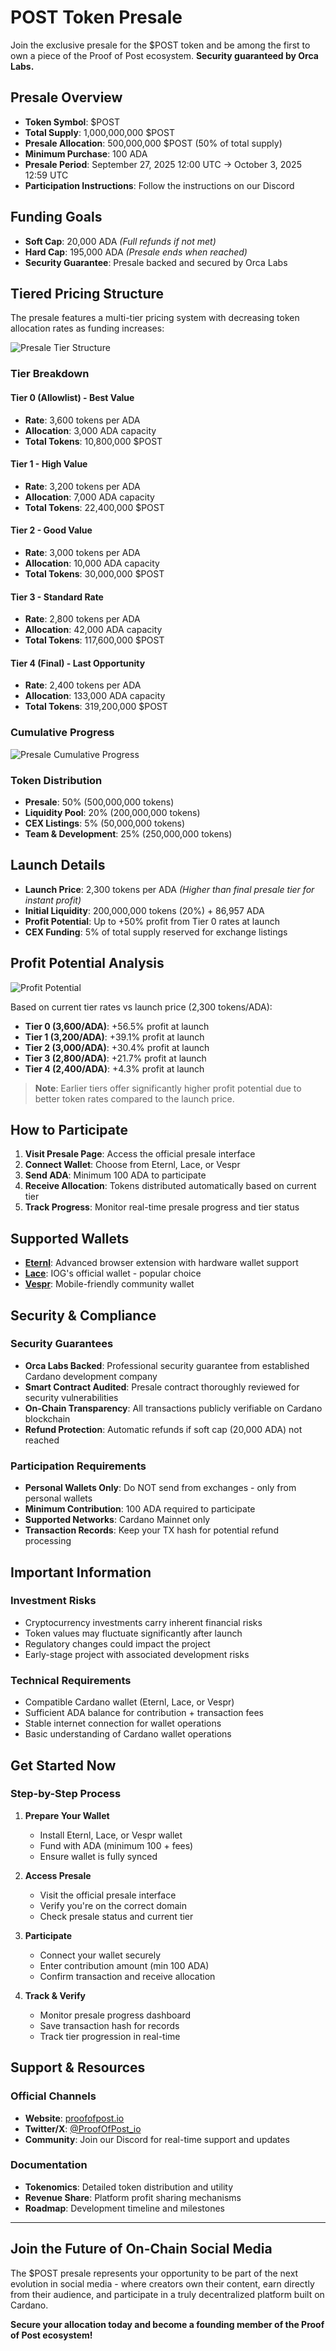 # POST Token Presale

Join the exclusive presale for the $POST token and be among the first to own a piece of the Proof of Post ecosystem. **Security guaranteed by Orca Labs.**

## Presale Overview

- **Token Symbol**: $POST
- **Total Supply**: 1,000,000,000 $POST
- **Presale Allocation**: 500,000,000 $POST (50% of total supply)
- **Minimum Purchase**: 100 ADA
- **Presale Period**: September 27, 2025 12:00 UTC → October 3, 2025 12:59 UTC
- **Participation Instructions**: Follow the instructions on our Discord


## Funding Goals

- **Soft Cap**: 20,000 ADA *(Full refunds if not met)*
- **Hard Cap**: 195,000 ADA *(Presale ends when reached)*
- **Security Guarantee**: Presale backed and secured by Orca Labs

## Tiered Pricing Structure

The presale features a multi-tier pricing system with decreasing token allocation rates as funding increases:

![Presale Tier Structure](../images/presale-tier-structure.png)

### Tier Breakdown

#### Tier 0 (Allowlist) - **Best Value**
- **Rate**: 3,600 tokens per ADA
- **Allocation**: 3,000 ADA capacity
- **Total Tokens**: 10,800,000 $POST

#### Tier 1 - **High Value**
- **Rate**: 3,200 tokens per ADA
- **Allocation**: 7,000 ADA capacity
- **Total Tokens**: 22,400,000 $POST

#### Tier 2 - **Good Value**
- **Rate**: 3,000 tokens per ADA  
- **Allocation**: 10,000 ADA capacity
- **Total Tokens**: 30,000,000 $POST

#### Tier 3 - **Standard Rate**
- **Rate**: 2,800 tokens per ADA
- **Allocation**: 42,000 ADA capacity
- **Total Tokens**: 117,600,000 $POST

#### Tier 4 (Final) - **Last Opportunity**
- **Rate**: 2,400 tokens per ADA
- **Allocation**: 133,000 ADA capacity  
- **Total Tokens**: 319,200,000 $POST

### Cumulative Progress
![Presale Cumulative Progress](../images/presale-cumulative-progress.png)

### Token Distribution

- **Presale**: 50% (500,000,000 tokens)
- **Liquidity Pool**: 20% (200,000,000 tokens)
- **CEX Listings**: 5% (50,000,000 tokens)
- **Team & Development**: 25% (250,000,000 tokens)

## Launch Details

- **Launch Price**: 2,300 tokens per ADA *(Higher than final presale tier for instant profit)*
- **Initial Liquidity**: 200,000,000 tokens (20%) + 86,957 ADA
- **Profit Potential**: Up to +50% profit from Tier 0 rates at launch
- **CEX Funding**: 5% of total supply reserved for exchange listings

## Profit Potential Analysis

![Profit Potential](../images/presale-profit-potential.png)

Based on current tier rates vs launch price (2,300 tokens/ADA):

- **Tier 0 (3,600/ADA)**: +56.5% profit at launch
- **Tier 1 (3,200/ADA)**: +39.1% profit at launch
- **Tier 2 (3,000/ADA)**: +30.4% profit at launch
- **Tier 3 (2,800/ADA)**: +21.7% profit at launch
- **Tier 4 (2,400/ADA)**: +4.3% profit at launch

> **Note**: Earlier tiers offer significantly higher profit potential due to better token rates compared to the launch price.

## How to Participate

1. **Visit Presale Page**: Access the official presale interface
2. **Connect Wallet**: Choose from Eternl, Lace, or Vespr
3. **Send ADA**: Minimum 100 ADA to participate
4. **Receive Allocation**: Tokens distributed automatically based on current tier
5. **Track Progress**: Monitor real-time presale progress and tier status

## Supported Wallets

- **[Eternl](https://eternl.io/)**: Advanced browser extension with hardware wallet support
- **[Lace](https://www.lace.io/)**: IOG's official wallet - popular choice
- **[Vespr](https://vespr.xyz/)**: Mobile-friendly community wallet

## Security & Compliance

### Security Guarantees
- **Orca Labs Backed**: Professional security guarantee from established Cardano development company
- **Smart Contract Audited**: Presale contract thoroughly reviewed for security vulnerabilities
- **On-Chain Transparency**: All transactions publicly verifiable on Cardano blockchain
- **Refund Protection**: Automatic refunds if soft cap (20,000 ADA) not reached

### Participation Requirements
- **Personal Wallets Only**: Do NOT send from exchanges - only from personal wallets
- **Minimum Contribution**: 100 ADA required to participate
- **Supported Networks**: Cardano Mainnet only
- **Transaction Records**: Keep your TX hash for potential refund processing

## Important Information

### Investment Risks
- Cryptocurrency investments carry inherent financial risks
- Token values may fluctuate significantly after launch
- Regulatory changes could impact the project
- Early-stage project with associated development risks

### Technical Requirements
- Compatible Cardano wallet (Eternl, Lace, or Vespr)
- Sufficient ADA balance for contribution + transaction fees
- Stable internet connection for wallet operations
- Basic understanding of Cardano wallet operations

## Get Started Now

### Step-by-Step Process

1. **Prepare Your Wallet**
   - Install Eternl, Lace, or Vespr wallet
   - Fund with ADA (minimum 100 + fees)
   - Ensure wallet is fully synced

2. **Access Presale**
   - Visit the official presale interface
   - Verify you're on the correct domain
   - Check presale status and current tier

3. **Participate**
   - Connect your wallet securely
   - Enter contribution amount (min 100 ADA)
   - Confirm transaction and receive allocation

4. **Track & Verify**
   - Monitor presale progress dashboard
   - Save transaction hash for records
   - Track tier progression in real-time

## Support & Resources

### Official Channels
- **Website**: [proofofpost.io](https://proofofpost.io/)
- **Twitter/X**: [@ProofOfPost_io](https://x.com/ProofOfPost_io)
- **Community**: Join our Discord for real-time support and updates

### Documentation
- **Tokenomics**: Detailed token distribution and utility
- **Revenue Share**: Platform profit sharing mechanisms
- **Roadmap**: Development timeline and milestones

---

## **Join the Future of On-Chain Social Media**

The $POST presale represents your opportunity to be part of the next evolution in social media - where creators own their content, earn directly from their audience, and participate in a truly decentralized platform built on Cardano.

**Secure your allocation today and become a founding member of the Proof of Post ecosystem!**
